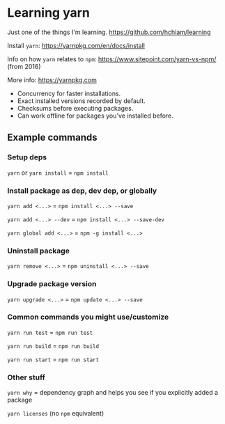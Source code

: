 # Learning yarn

Just one of the things I'm learning. https://github.com/hchiam/learning

Install `yarn`: https://yarnpkg.com/en/docs/install

Info on how `yarn` relates to `npm`: https://www.sitepoint.com/yarn-vs-npm/ (from 2016)

More info: https://yarnpkg.com

* Concurrency for faster installations.
* Exact installed versions recorded by default.
* Checksums before executing packages.
* Can work offline for packages you've installed before.

## Example commands

### Setup deps

`yarn` or `yarn install` = `npm install`

### Install package as dep, dev dep, or globally

`yarn add <...>` = `npm install <...> --save`

`yarn add <...> --dev` = `npm install <...> --save-dev`

`yarn global add <...>` = `npm -g install <...>`

### Uninstall package

`yarn remove <...>` = `npm uninstall <...> --save`

### Upgrade package version

`yarn upgrade <...>` = `npm update <...> --save`

### Common commands you might use/customize

`yarn run test` = `npm run test`

`yarn run build` = `npm run build`

`yarn run start` = `npm run start`

### Other stuff

`yarn why` = dependency graph and helps you see if you explicitly added a package

`yarn licenses` (no `npm` equivalent)
